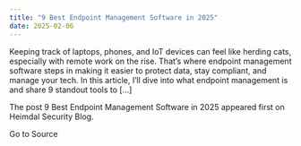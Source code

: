```yaml
---
title: "9 Best Endpoint Management Software in 2025"
date: 2025-02-06
---
```


Keeping track of laptops, phones, and IoT devices can feel like herding cats, especially with remote work on the rise. That’s where endpoint management software steps in making it easier to protect data, stay compliant, and manage your tech. In this article, I’ll dive into what endpoint management is and share 9 standout tools to \[…\]

The post 9 Best Endpoint Management Software in 2025 appeared first on Heimdal Security Blog.

Go to Source
